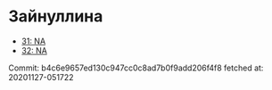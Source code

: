 # Зайнуллина
- [31: NA](31.md)
- [32: NA](32.md)

Commit: b4c6e9657ed130c947cc0c8ad7b0f9add206f4f8
 fetched at: 20201127-051722
